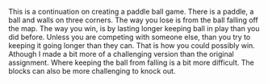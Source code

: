 This is a continuation on creating a paddle ball game. There is a paddle, a ball and walls on three corners. The way you lose is from the ball falling off the map. The way you win, is by lasting longer keeping ball in play than you did before. Unless you are competing with someone else, than you try to keeping it going longer than they can. That is how you could possibly win. Athough I made a bit more of a challenging version than the original assignment. Where keeping the ball from falling is a bit more difficult. The blocks can also be more challenging to knock out.  